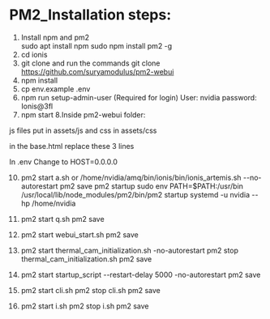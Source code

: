 # PM2_Installation steps: 
1. Install npm and pm2  
sudo apt install npm
   sudo npm install pm2 -g
2. cd ionis
3. git clone and run the commands
   git clone https://github.com/suryamodulus/pm2-webui
4. npm install
5. cp env.example .env
6. npm run setup-admin-user (Required for login)
   User: nvidia
   password: Ionis@3fl
7. npm start
8.Inside pm2-webui folder:

  js files put in assets/js
  and css in assets/css
   
  in the base.html replace these 3 lines
  <script src="/assets/js/jquery-3.6.0.min.js" ></script>
  <script src="/assets/js/tabler.min.js"></script>
  <link rel="stylesheet" href="/assets/css/css/tabler.min.css">

  In .env
  Change to HOST=0.0.0.0
   
10. pm2 start a.sh or /home/nvidia/amq/bin/ionis/bin/ionis_artemis.sh --no-autorestart
   pm2 save
   pm2 startup
   sudo env PATH=$PATH:/usr/bin /usr/local/lib/node_modules/pm2/bin/pm2 startup systemd -u nvidia --hp /home/nvidia
11. pm2 start q.sh
    pm2 save
12. pm2 start webui_start.sh
    pm2 save
13. pm2 start thermal_cam_initialization.sh -no-autorestart
    pm2 stop thermal_cam_initialization.sh
    pm2 save
14. pm2 start startup_script --restart-delay 5000 -no-autorestart
    pm2 save

15. pm2 start cli.sh
    pm2 stop cli.sh
    pm2 save
16. pm2 start i.sh
    pm2 stop i.sh
    pm2 save
 
 
